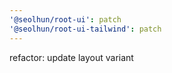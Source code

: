 ```yaml
---
'@seolhun/root-ui': patch
'@seolhun/root-ui-tailwind': patch
---
```


refactor: update layout variant
